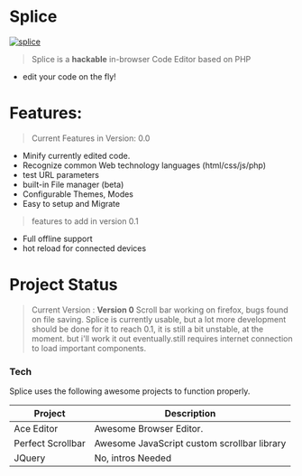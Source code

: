 # Splice


[![splice](https://quadroloop.github.io/bobaux/splice-app.PNG)]()

> Splice is a __hackable__ in-browser Code Editor based on PHP

- edit your code on the fly!

# Features:
 > Current Features in Version: 0.0
 - Minify currently edited code.
 - Recognize common Web technology languages (html/css/js/php)
 - test URL parameters
 - built-in File manager (beta)
 - Configurable Themes, Modes
 - Easy to setup and Migrate

 > features to add in version 0.1
 - Full offline support
 - hot reload for connected devices


# Project Status
  > Current Version : __Version 0__
  > Scroll bar working on firefox,
  > bugs found on file saving.
  > Splice is currently usable, but a lot more development should be done for it to reach 0.1, it is still a bit unstable, at the moment. but i'll work it out eventually.still requires internet connection to load important components.

### Tech

Splice uses the following awesome projects to function properly.

| Project | Description |
| ------ | ------ |
| Ace Editor | Awesome Browser Editor. |
| Perfect Scrollbar | Awesome JavaScript custom scrollbar library |
| JQuery | No, intros Needed  |
